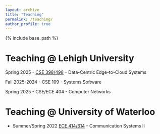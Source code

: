 ```yaml
---
layout: archive
title: "Teaching"
permalink: /teaching/
author_profile: true
---
```

{% include base_path %}

Teaching @ Lehigh University
========
Spring 2025 - [CSE 398/498](https://mushu135.github.io/teaching/cse398Spring26/) – Data-Centric Edge-to-Cloud Systems 

Fall 2025-2024 - CSE 109 - Systems Software

Spring 2025 - CSE/ECE 404 - Computer Networks

Teaching @ University of Waterloo
========
* Summer/Spring 2022 [ECE 414/614](https://uwflow.com/course/ece414) - Communication Systems II
